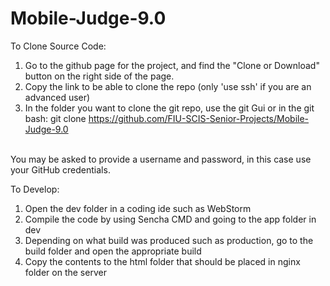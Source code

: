 # Mobile-Judge-9.0

To Clone Source Code:
1. Go to the github page for the project, and find the "Clone or Download" button on the right side of the page.
2. Copy the link to be able to clone the repo (only 'use ssh' if you are an advanced user)
3. In the folder you want to clone the git repo, use the git Gui or in the git bash:
  git clone https://github.com/FIU-SCIS-Senior-Projects/Mobile-Judge-9.0
  <br>
  You may be asked to provide a username and password, in this case use your GitHub credentials.
 
 
To Develop:
1. Open the dev folder in a coding ide such as WebStorm
2. Compile the code by using Sencha CMD and going to the app folder in dev
3. Depending on what build was produced such as production, go to the build folder and open the appropriate build
4. Copy the contents to the html folder that should be placed in nginx folder on the server


